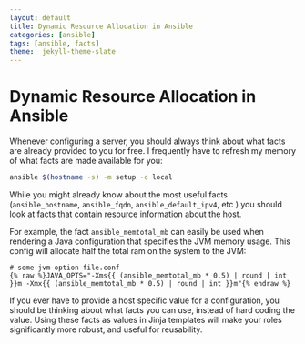 ```yaml
---
layout: default
title: Dynamic Resource Allocation in Ansible
categories: [ansible]
tags: [ansible, facts]
theme:  jekyll-theme-slate
---
```

# Dynamic Resource Allocation in Ansible

Whenever configuring a server, you should always think about what facts are already provided to you for free. I frequently have to refresh my memory of what facts are made available for you:
```bash
ansible $(hostname -s) -m setup -c local
```
While you might already know about the most useful facts (`ansible_hostname`, `ansible_fqdn`, `ansible_default_ipv4`, etc ) you should look at facts that contain resource information about the host.

For example, the fact `ansible_memtotal_mb` can easily be used when rendering a Java configuration that specifies the JVM memory usage. This config will allocate half the total ram on the system to the JVM:

```jinja
# some-jvm-option-file.conf
{% raw %}JAVA_OPTS="-Xms{{ (ansible_memtotal_mb * 0.5) | round | int }}m -Xmx{{ (ansible_memtotal_mb * 0.5) | round | int }}m"{% endraw %}
```


If you ever have to provide a host specific value for a configuration, you should be thinking about what facts you can use, instead of hard coding the value. Using these facts as values in Jinja templates will make your roles significantly more robust, and useful for reusability. 